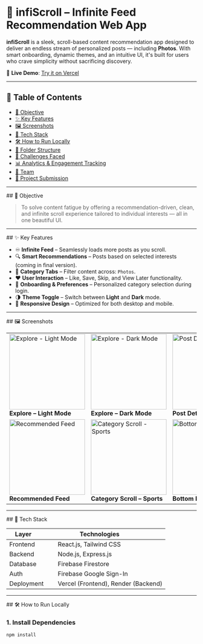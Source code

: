 # 📱 infiScroll – Infinite Feed Recommendation Web App

**infiScroll** is a sleek, scroll-based content recommendation app designed to deliver an endless stream of personalized posts — including **Photos**. With smart onboarding, dynamic themes, and an intuitive UI, it's built for users who crave simplicity without sacrificing discovery.

🔗 **Live Demo**: [Try it on Vercel](https://infiscroll-git-master-krishas-projects-e9c3ea3f.vercel.app/login)

---

## 📖 Table of Contents

- [🎯 Objective](#objective)
- [✨ Key Features](#key-features)
- [🖼️ Screenshots](#screenshots)
- [🧠 Tech Stack](#tech-stack)
- [🛠️ How to Run Locally](#how-to-run-locally)
- [📂 Folder Structure](#folder-structure)
- [🧪 Challenges Faced](#challenges-faced)
- [📊 Analytics & Engagement Tracking](#analytics--engagement-tracking)
- [👥 Team](#team)
- [🚀 Project Submission](#project-submission)

---

<div id="objective"></div>
## 🎯 Objective

> To solve content fatigue by offering a recommendation-driven, clean, and infinite scroll experience tailored to individual interests — all in one beautiful UI.

---

<div id="key-features"></div>
## ✨ Key Features

- ♾️ **Infinite Feed** – Seamlessly loads more posts as you scroll.
- 🔍 **Smart Recommendations** – Posts based on selected interests (coming in final version).
- 🧠 **Category Tabs** – Filter content across: `Photos`.
- ❤️ **User Interaction** – Like, Save, Skip, and View Later functionality.
- 📱 **Onboarding & Preferences** – Personalized category selection during login.
- 🌗 **Theme Toggle** – Switch between **Light** and **Dark** mode.
- 📶 **Responsive Design** – Optimized for both desktop and mobile.

---

<div id="screenshots"></div>
## 🖼️ Screenshots

<table>
  <tr>
    <td><img src="https://user-images.githubusercontent.com/your-id/Screenshot_Explore_Light.png" width="200" alt="Explore - Light Mode"><br><b>Explore – Light Mode</b></td>
    <td><img src="https://user-images.githubusercontent.com/your-id/Screenshot_Explore_Dark.png" width="200" alt="Explore - Dark Mode"><br><b>Explore – Dark Mode</b></td>
    <td><img src="https://user-images.githubusercontent.com/your-id/Screenshot_Post_Expanded.png" width="200" alt="Post Detail View"><br><b>Post Detail View</b></td>
  </tr>
  <tr>
    <td><img src="https://user-images.githubusercontent.com/your-id/Screenshot_Recommended.png" width="200" alt="Recommended Feed"><br><b>Recommended Feed</b></td>
    <td><img src="https://user-images.githubusercontent.com/your-id/Screenshot_SportsFeed.png" width="200" alt="Category Scroll - Sports"><br><b>Category Scroll – Sports</b></td>
    <td><img src="https://user-images.githubusercontent.com/your-id/Screenshot_Explore_Tab_Navigation.png" width="200" alt="Bottom Navigation"><br><b>Bottom Navigation</b></td>
  </tr>
</table>

---

<div id="tech-stack"></div>
## 🧠 Tech Stack

| Layer          | Technologies              |
|----------------|---------------------------|
| Frontend       | React.js, Tailwind CSS    |
| Backend        | Node.js, Express.js       |
| Database       | Firebase Firestore        |
| Auth           | Firebase Google Sign-In   |
| Deployment     | Vercel (Frontend), Render (Backend) |

---

<div id="how-to-run-locally"></div>
## 🛠️ How to Run Locally

### 1. Install Dependencies
```bash
npm install
